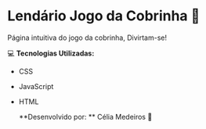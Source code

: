 # Lendário Jogo da Cobrinha :snake:

Página intuitiva do jogo da cobrinha, Divirtam-se!

:computer: **Tecnologias Utilizadas:** 

* CSS			

* JavaScript

* HTML

  **Desenvolvido por: ** Célia Medeiros :yellow_heart:

